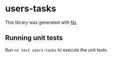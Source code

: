 # users-tasks

This library was generated with [Nx](https://nx.dev).

## Running unit tests

Run `nx test users-tasks` to execute the unit tests.
